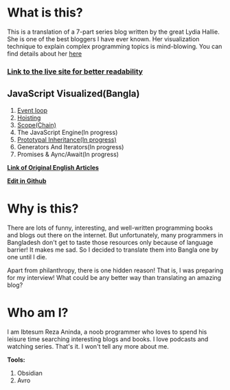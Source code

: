 
# What is this?

This is a translation of a 7-part series blog written by the great Lydia Hallie. She is one of the best bloggers I have ever known. Her visualization technique to explain complex programming topics is mind-blowing. You can find details about her [here](https://www.lydiahallie.io/)

### [Link to the live site for better readability](https://ibtesum.github.io/javascript-visualized/)

## JavaScript Visualized(Bangla)

1. [Event loop](Event-Loop/Readme.md)
2. [Hoisting](Hoisting/Readme.md)
3. [Scope(Chain)](Scope(chain)/Readme.md)
4. The JavaScript Engine(In progress)
5. [Prototypal Inheritance(In progress)](Prototypical-Inheritance/Readme.md)
6. Generators And Iterators(In progress)
7. Promises & Aync/Await(In progress)

[**Link of Original English Articles**](https://dev.to/lydiahallie/javascript-visualized-event-loop-3dif)

[**Edit in Github**](https://github.com/Ibtesum/javascript-visualized/tree/main)


# Why is this?

There are lots of funny, interesting, and well-written programming books and blogs out there on the internet. But unfortunately, many programmers in Bangladesh don't get to taste those resources only because of language barrier! It makes me sad. So I decided to translate them into Bangla one by one until I die. 

Apart from philanthropy, there is one hidden reason! That is, I was preparing for my interview! What could be any better way than translating an  amazing blog?

# Who am I? 

I am Ibtesum Reza Aninda, a noob programmer who loves to spend his leisure time searching interesting blogs and books. I love podcasts and watching series. That's it. I won't tell any more about me. 

**Tools:**
1. Obsidian
2. Avro

